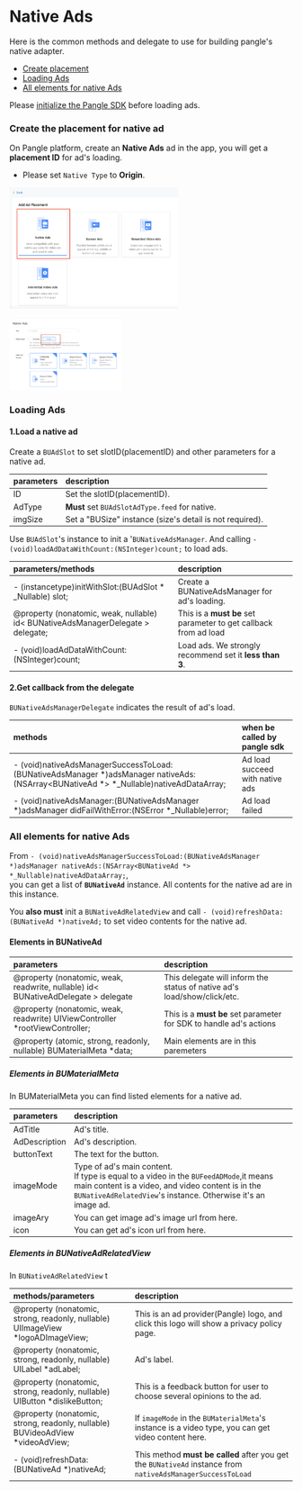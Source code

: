 # Native Ads

Here is the common methods and delegate to use for building pangle's native adapter.

  * [Create placement](#start/create_placement)
  * [Loading Ads](#start/native_ad_load)
  * [All elements for native Ads](#start/native_ad_element)


Please [initialize the Pangle SDK](1_prerequisites_initialize) before loading ads.


<a name="start/create_placement"></a>
### Create the placement for native ad

On Pangle platform, create an **Native Ads** ad in the app, you will get a **placement ID** for ad's loading.

* Please set `Native Type` to **Origin**.

<img src="pics/native_add.png" alt="drawing" width="300"/>  <br>

<img src="pics/native_origin.png" alt="drawing" width="200"/>

<a name="start/native_ad_load"></a>
### Loading Ads

#### 1.Load a native ad

Create a `BUAdSlot` to set slotID(placementID) and other parameters for a native ad.

| parameters | description |
| :--- | :--- |
| ID | Set the slotID(placementID). |
| AdType |  **Must** set `BUAdSlotAdType.feed` for native. |
| imgSize | Set a "BUSize" instance (size's detail is not required).|

Use `BUAdSlot`'s instance to init a '`BUNativeAdsManager`. And calling `- (void)loadAdDataWithCount:(NSInteger)count;` to load ads.

| parameters/methods | description |
| :--- | :--- |
| - (instancetype)initWithSlot:(BUAdSlot * _Nullable) slot; | Create a BUNativeAdsManager for ad's loading. |
| @property (nonatomic, weak, nullable) id< BUNativeAdsManagerDelegate > delegate; |  This is a **must be** set parameter to get callback from ad load |
| - (void)loadAdDataWithCount:(NSInteger)count; | Load ads. We strongly recommend  set it **less than 3**.|

#### 2.Get callback from the delegate

`BUNativeAdsManagerDelegate` indicates the result of ad's load.

| methods | when be called by pangle sdk |
| :--- | :--- |
| - (void)nativeAdsManagerSuccessToLoad:(BUNativeAdsManager *)adsManager nativeAds:(NSArray<BUNativeAd *> *_Nullable)nativeAdDataArray; | Ad load succeed with native ads |
| - (void)nativeAdsManager:(BUNativeAdsManager *)adsManager didFailWithError:(NSError *_Nullable)error; | Ad load failed |

<a name="start/native_ad_element"></a>
### All elements for native Ads

From `- (void)nativeAdsManagerSuccessToLoad:(BUNativeAdsManager *)adsManager nativeAds:(NSArray<BUNativeAd *> *_Nullable)nativeAdDataArray;`,<br> you can get a list of **`BUNativeAd`** instance. All contents for the native ad are in this instance.

You **also must** init a `BUNativeAdRelatedView` and call `- (void)refreshData:(BUNativeAd *)nativeAd;` to set video contents for the native ad.


#### Elements in BUNativeAd

| parameters | description |
| :--- | :--- |
| @property (nonatomic, weak, readwrite, nullable) id< BUNativeAdDelegate > delegate | This delegate will inform the status of native ad's load/show/click/etc. |
| @property (nonatomic, weak, readwrite) UIViewController *rootViewController; | This is a **must be** set parameter for SDK to handle ad's actions |
| @property (atomic, strong, readonly, nullable) BUMaterialMeta *data; | Main elements are in this paremeters |


##### Elements in BUMaterialMeta

In BUMaterialMeta you can find listed elements for a native ad.

| parameters | description |
| :--- | :--- |
| AdTitle | Ad's title. |
| AdDescription | Ad's description.  |
| buttonText | The text for the button. |
| imageMode | Type of ad's main content.<br> If type is equal to a video in the `BUFeedADMode`,it means main content is a video, and video content is in the `BUNativeAdRelatedView`'s instance. Otherwise it's an image ad. |
| imageAry | You can get image ad's image url from here. |
| icon | You can get ad's icon url from here. |


##### Elements in BUNativeAdRelatedView

In `BUNativeAdRelatedView` t

| methods/parameters | description |
| :--- | :--- |
| @property (nonatomic, strong, readonly, nullable) UIImageView *logoADImageView; | This is an ad provider(Pangle) logo, and click this logo will show a privacy policy page. |
| @property (nonatomic, strong, readonly, nullable) UILabel *adLabel; | Ad's label.  |
| @property (nonatomic, strong, readonly, nullable) UIButton *dislikeButton; | This is a feedback button for user to choose several opinions to the ad. |
| @property (nonatomic, strong, readonly, nullable) BUVideoAdView *videoAdView; | If `imageMode` in the `BUMaterialMeta`'s instance is a video type, you can get video content here.  |
| - (void)refreshData:(BUNativeAd *)nativeAd; | This method **must be called** after you get the `BUNativeAd` instance from `nativeAdsManagerSuccessToLoad` |
